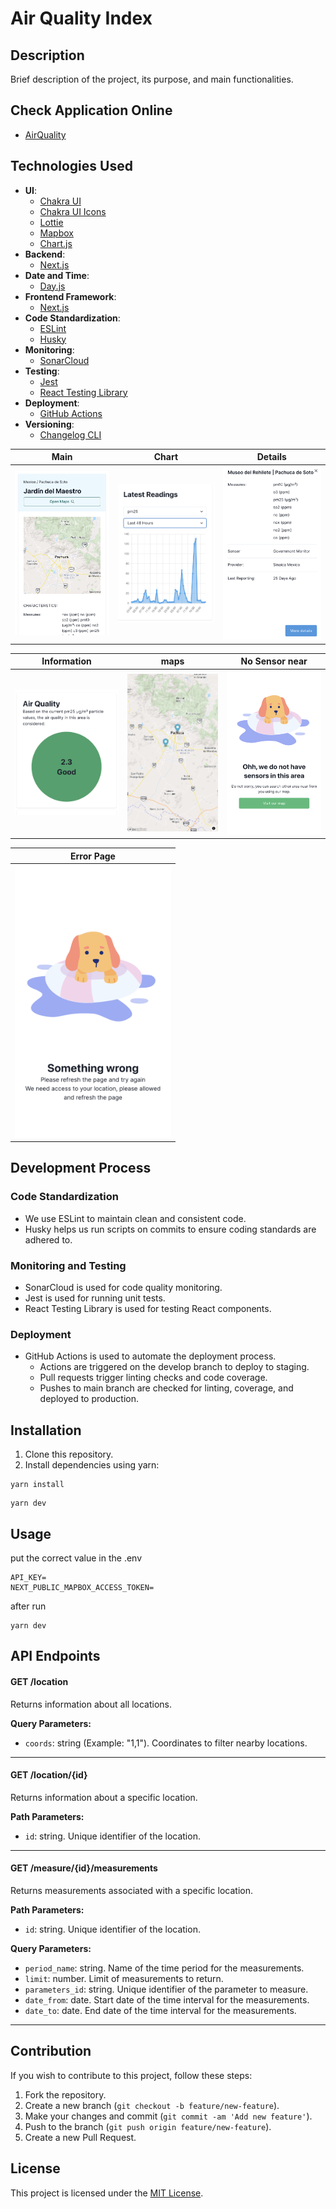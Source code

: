 # Air Quality Index

## Description
Brief description of the project, its purpose, and main functionalities.

## Check Application Online
- [AirQuality](https://airquality-miguel-jardinez.vercel.app/)


## Technologies Used
- **UI**:
    - [Chakra UI](https://chakra-ui.com/)
    - [Chakra UI Icons](https://chakra-ui.com/docs/media-and-icons/icon)
    - [Lottie](https://airbnb.io/lottie/#/)
    - [Mapbox](https://www.mapbox.com/)
    - [Chart.js](https://www.chartjs.org/)
- **Backend**:
    - [Next.js](https://nextjs.org/)
- **Date and Time**:
    - [Day.js](https://day.js.org/)
- **Frontend Framework**:
    - [Next.js](https://nextjs.org/)
- **Code Standardization**:
    - [ESLint](https://eslint.org/)
    - [Husky](https://typicode.github.io/husky/#/)
- **Monitoring**:
    - [SonarCloud](https://sonarcloud.io/)
- **Testing**:
    - [Jest](https://jestjs.io/)
    - [React Testing Library](https://testing-library.com/docs/react-testing-library/intro/)
- **Deployment**:
    - [GitHub Actions](https://github.com/features/actions)
- **Versioning**:
    - [Changelog CLI](https://changelog.md/cli/)

|                      Main                       |                      Chart                       |                      Details                       |
|:-----------------------------------------------:|:------------------------------------------------:|:--------------------------------------------------:|
| <img src="docs/images/main.png" width="250px"/> | <img src="docs/images/chart.png" width="250px"/> | <img src="docs/images/details.png" width="250px"/> |

|                      Information                       |                      maps                       |                   No Sensor near                   |
|:------------------------------------------------------:|:-----------------------------------------------:|:--------------------------------------------------:|
| <img src="docs/images/information.png" width="250px"/> | <img src="docs/images/maps.png" width="250px"/> | <img src="docs/images/no-data.png" width="250px"/> |

|                      Error Page                       |
|:-----------------------------------------------------:|
| <img src="docs/images/error-page.png" width="250px"/> |

## Development Process
### Code Standardization
- We use ESLint to maintain clean and consistent code.
- Husky helps us run scripts on commits to ensure coding standards are adhered to.

### Monitoring and Testing
- SonarCloud is used for code quality monitoring.
- Jest is used for running unit tests.
- React Testing Library is used for testing React components.

### Deployment
- GitHub Actions is used to automate the deployment process.
    - Actions are triggered on the develop branch to deploy to staging.
    - Pull requests trigger linting checks and code coverage.
    - Pushes to main branch are checked for linting, coverage, and deployed to production.

## Installation
1. Clone this repository.
2. Install dependencies using yarn:

````
yarn install
````
````
yarn dev
````


## Usage
put the correct value in the .env
````
API_KEY=
NEXT_PUBLIC_MAPBOX_ACCESS_TOKEN=
````
after run
````
yarn dev
````

## API Endpoints

#### GET /location

Returns information about all locations.

**Query Parameters:**
- `coords`: string (Example: "1,1"). Coordinates to filter nearby locations.

---

#### GET /location/{id}

Returns information about a specific location.

**Path Parameters:**
- `id`: string. Unique identifier of the location.

---

#### GET /measure/{id}/measurements

Returns measurements associated with a specific location.

**Path Parameters:**
- `id`: string. Unique identifier of the location.

**Query Parameters:**
- `period_name`: string. Name of the time period for the measurements.
- `limit`: number. Limit of measurements to return.
- `parameters_id`: string. Unique identifier of the parameter to measure.
- `date_from`: date. Start date of the time interval for the measurements.
- `date_to`: date. End date of the time interval for the measurements.

---

## Contribution
If you wish to contribute to this project, follow these steps:
1. Fork the repository.
2. Create a new branch (`git checkout -b feature/new-feature`).
3. Make your changes and commit (`git commit -am 'Add new feature'`).
4. Push to the branch (`git push origin feature/new-feature`).
5. Create a new Pull Request.

## License
This project is licensed under the [MIT License](https://opensource.org/licenses/MIT).
